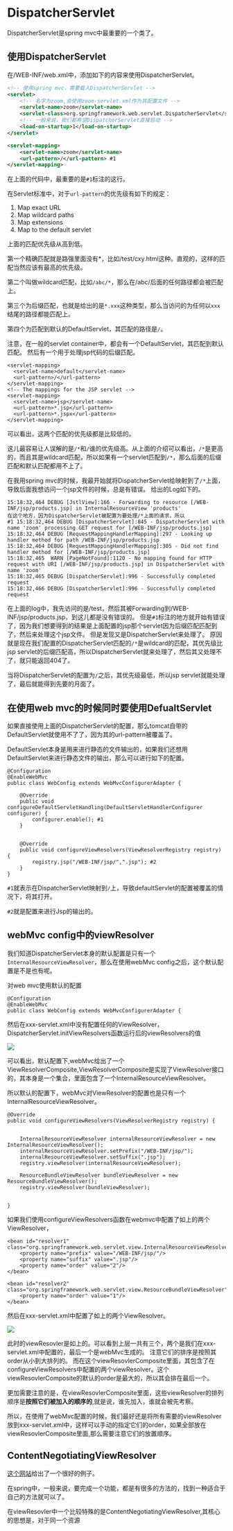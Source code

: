 DispatcherServlet
=====

DispatcherServlet是spring mvc中最重要的一个类了。

## 使用DispatcherServlet

在/WEB-INF/web.xml中，添加如下的内容来使用DispatcherServlet。

```xml
<!-- 使用spring mvc，需要载入DispatcherServlet -->
<servlet>
    <!-- 名字为zoom,会使用zoom-servlet.xml作为其配置文件 -->
    <servlet-name>zoom</servlet-name>
    <servlet-class>org.springframework.web.servlet.DispatcherServlet</servlet-class>
    <!-- 一般来说，我们都希望DispatcherServlet直接启动 -->
    <load-on-startup>1</load-on-startup>
</servlet>

<servlet-mapping>
    <servlet-name>zoom</servlet-name>
    <url-pattern>/</url-pattern> #1
</servlet-mapping>
```

在上面的代码中，最重要的是`#1`标注的这行。


在Servlet标准中，对于`url-pattern`的优先级有如下的规定：



1. Map exact URL
1. Map wildcard paths
1. Map extensions
1. Map to the default servlet

上面的匹配优先级从高到低。

第一个精确匹配就是路强里面没有*，比如/test/cxy.html这种。直观的，这样的匹配当然应该有最高的优先级。

第二个叫做wildcard匹配，比如`/abc/*`，那么在/abc/后面的任何路径都会被匹配上。

第三个为后缀匹配，也就是给出的是`*.xxx`这种类型，那么当访问的为任何以`xxx`结尾的路径都能匹配上。

第四个为匹配到默认的DefaultServlet，其匹配的路径是`/`。

注意，在一般的servlet container中，都会有一个DefaultServlet，其匹配到默认匹配。
然后有一个用于处理jsp代码的后缀匹配。


	<servlet-mapping>
	  <servlet-name>default</servlet-name>
	  <url-pattern>/</url-pattern>
	</servlet-mapping>
	<!-- The mappings for the JSP servlet -->
	<servlet-mapping>
	  <servlet-name>jsp</servlet-name>
	  <url-pattern>*.jsp</url-pattern>
	  <url-pattern>*.jspx</url-pattern>
	</servlet-mapping>

可以看出，这两个匹配的优先级都是比较低的。

这儿最容易让人误解的是`/*`和`/`谁的优先级高。从上面的介绍可以看出，`/*`是更高的，而且其是wildcard匹配，所以如果有一个servlet匹配到`/*`，那么后面的后缀匹配和默认匹配都用不上了。

在我用spring mvc的时候，我最开始就将DispatcherServlet给映射到了`/*`上面，导致后面我想访问一个jsp文件的时候，总是有错误。
给出的Log如下的。

	15:18:32,464 DEBUG [JstlView]:166 - Forwarding to resource [/WEB-INF/jsp/products.jsp] in InternalResourceView 'products'
	在这个地方，因为DispatcherServlet被配置为要处理/*上面的请求，所以
	#1 15:18:32,464 DEBUG [DispatcherServlet]:845 - DispatcherServlet with name 'zoom' processing GET request for [/WEB-INF/jsp/products.jsp] 
	15:18:32,464 DEBUG [RequestMappingHandlerMapping]:297 - Looking up handler method for path /WEB-INF/jsp/products.jsp
	15:18:32,464 DEBUG [RequestMappingHandlerMapping]:305 - Did not find handler method for [/WEB-INF/jsp/products.jsp]
	15:18:32,465  WARN [PageNotFound]:1120 - No mapping found for HTTP request with URI [/WEB-INF/jsp/products.jsp] in DispatcherServlet with name 'zoom'
	15:18:32,465 DEBUG [DispatcherServlet]:996 - Successfully completed request
	15:18:32,466 DEBUG [DispatcherServlet]:996 - Successfully completed request
	
在上面的log中，我先访问的是/test，然后其被Forwarding到/WEB-INF/jsp/products.jsp，到这儿都是没有错误的。
但是`#1`标注的地方就开始有错误了，因为我们想要得到的结果是上面配置的jsp那个servlet因为后缀匹配匹配到了，然后来处理这个jsp文件。
但是发现又是DispatcherServlet来处理了。
原因就是现在我们配置的DispatcherServlet匹配的`/*`是wildcard的匹配，其优先级比jsp servlet的后缀匹配高，所以DispatcherServlet就来处理了，然后其又处理不了，就只能返回404了。

当将DispatcherServlet的配置为`/`之后，其优先级最低，所以jsp servlet就能处理了，最后就能得到先要的月面了。

## 在使用web mvc的时候同时要使用DefualtServlet
如果直接使用上面的DispatcherServlet的配置，那么tomcat自带的DefaultServlet就使用不了了，因为其的url-pattern被覆盖了。

DefaultServlet本身是用来进行静态的文件输出的，如果我们还想用DefaultServlet来进行静态文件的输出，那么可以进行如下的配置。

	@Configuration
	@EnableWebMvc
	public class WebConfig extends WebMvcConfigurerAdapter {
	
	    @Override
	    public void configureDefaultServletHandling(DefaultServletHandlerConfigurer configurer) {
	        configurer.enable(); #1
	    }
	
	
	    @Override
	    public void configureViewResolvers(ViewResolverRegistry registry) {
	        registry.jsp("/WEB-INF/jsp/",".jsp"); #2
	    }
	}

`#1`就表示在DispatcherServlet映射到`/`上，导致defaultServlet的配置被覆盖的情况下，将其打开。

`#2`就是配置来进行Jsp的输出的。

## webMvc config中的viewResolver
我们知道DispatcherServlet本身的默认配置是只有一个`InternalResourceViewResolver`，那么在使用webMvc config之后，这个默认配置是不是也有呢。

对web mvc使用默认的配置

	@Configuration
	@EnableWebMvc
	public class WebConfig extends WebMvcConfigurerAdapter {
	
然后在xxx-servlet.xml中没有配置任何的ViewResolver，DispatcherServlet.initViewResolvers函数运行后的viewResolvers的值
	
![](mvcResolver.png)

可以看出，默认配置下,webMvc给出了一个ViewResolverComposite,ViewResolverComposite是实现了ViewResolver接口的，其本身是一个集合，里面包含了一个InternalResourceViewResolver。

所以默认的配置下，webMvc对ViewResolver的配置也是只有一个InternalResourceViewResolver。

    @Override
    public void configureViewResolvers(ViewResolverRegistry registry) {


        InternalResourceViewResolver internalResourceViewResolver = new InternalResourceViewResolver();
        internalResourceViewResolver.setPrefix("/WEB-INF/jsp/");
        internalResourceViewResolver.setSuffix(".jsp");
        registry.viewResolver(internalResourceViewResolver);

        ResourceBundleViewResolver bundleViewResolver = new ResourceBundleViewResolver();
        registry.viewResolver(bundleViewResolver);


    }

如果我们使用configureViewResolvers函数在webmvc中配置了如上的两个ViewResolver，

	<bean id="resolver1" class="org.springframework.web.servlet.view.InternalResourceViewResolver">
        <property name="prefix" value="/WEB-INF/jsp/"/>
        <property name="suffix" value=".jsp"/>
        <property name="order" value="2"/>
    </bean>

    <bean id="resolver2" class="org.springframework.web.servlet.view.ResourceBundleViewResolver">
        <property name="order" value="1"/>
    </bean>

然后在xxx-servlet.xml中配置了如上的两个ViewResolver。

![](mvcResolver2.png)

此时的viewResovler是如上的。可以看到上层一共有三个，两个是我们在xxx-servlet.xml中配置的，最后一个是webMvc生成的。
注意它们的排序是按照其order从小到大排列的。
而在这个viewResovlerComposite里面，其包含了在configureViewResolvers中配置的两个viewResolver。这个viewResovlerComposite的默认的order是最大的，所以其会排在最后一个。

更加需要注意的是，在viewResovlerComposite里面，这些viewResolver的排列顺序是**按照它们被加入的顺序的**,就是说，谁先加入，谁就会被先考察。

所以，在使用了webMvc配置的时候，我们最好还是将所有需要的viewResolver放到xxx-servlet.xml中，这样可以手动的指定它们的order，如果全部放在viewResovlerComposite里面,那么需要注意它们的放置顺序。

## ContentNegotiatingViewResolver

[这个网站](http://websystique.com/springmvc/spring-4-mvc-contentnegotiatingviewresolver-example/)给出了一个很好的例子。

在spring中，一般来说，要完成一个功能，都是有很多的方法的，找到一种适合于自己的方法就可以了。

在viewResovler中一个比较特殊的是ContentNegotiatingViewResolver,其核心的思想是，对于同一个资源